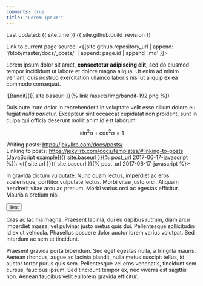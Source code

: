 ```yaml
---
comments: true
title: "Lorem Ipsum!"
---
```

Last updated: {{ site.time }} {{ site.github.build_revision }}

Link to current page source: <{{site.github.repository_url | append: '/blob/master/docs/_posts/' | append: page.id | append '.md' }}>

Lorem ipsum dolor sit amet, **consectetur adipiscing elit**, sed do eiusmod tempor incididunt ut labore et dolore magna aliqua. Ut enim ad minim veniam, quis nostrud exercitation ullamco laboris nisi ut aliquip ex ea commodo consequat.

![Bandit]({{ site.baseurl }}{% link /assets/img/bandit-192.png %})

Duis aute irure dolor in reprehenderit in voluptate velit esse cillum dolore eu fugiat _nulla pariatur_. Excepteur sint occaecat cupidatat non proident, sunt in culpa qui officia deserunt mollit anim id est laborum.

$$
\sin^2 \alpha + \cos^2 \alpha = 1
$$

Writing posts: <https://jekyllrb.com/docs/posts/>  
Linking to posts: <https://jekyllrb.com/docs/templates/#linking-to-posts>  
[JavaScript example]({{ site.baseurl }}{% post_url 2017-06-17-javascript %}): <{{ site.url }}{{ site.baseurl }}{% post_url 2017-06-17-javascript %}>

In gravida dictum vulputate. Nunc quam lectus, imperdiet ac eros scelerisque, porttitor vulputate lectus. Morbi vitae justo orci. Aliquam hendrerit vitae arcu ac pretium. Morbi varius orci ac egestas efficitur. Mauris a pretium nisi.

<script src="{{ site.baseurl }}{% link /assets/js/example.js %}" type="text/javascript">
</script>

<button onclick="foobar('demo')">Test</button>

Cras ac lacinia magna. Praesent lacinia, dui eu dapibus rutrum, diam arcu imperdiet massa, vel pulvinar justo metus quis dui. Pellentesque sollicitudin id ex ut vehicula. Phasellus posuere dolor auctor lorem varius volutpat. Sed interdum ac sem et tincidunt.

<span id="demo">Praesent gravida</span> porta bibendum. Sed eget egestas nulla, a fringilla mauris. Aenean rhoncus, augue ac lacinia blandit, nulla metus suscipit tellus, id auctor tortor purus quis sem. Pellentesque vel eros venenatis, tincidunt sem cursus, faucibus ipsum. Sed tincidunt tempor ex, nec viverra est sagittis non. Aenean faucibus velit eu lorem gravida efficitur.
